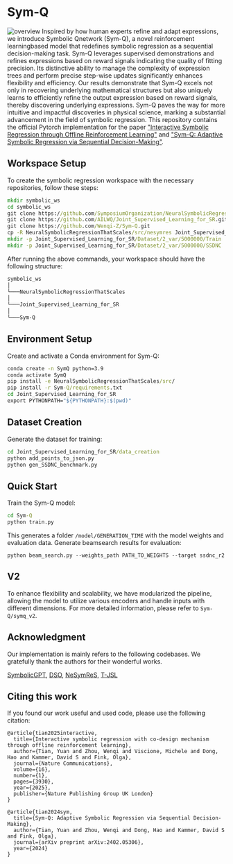 # Sym-Q

![overview](Overview.png)
Inspired by how human experts refine and adapt expressions, we introduce Symbolic Qnetwork (Sym-Q), a novel reinforcement learningbased model that redefines symbolic regression as a sequential decision-making task. Sym-Q leverages supervised demonstrations and refines expressions based on reward signals indicating the quality of fitting precision. Its distinctive ability to manage the complexity of expression trees and perform precise step-wise updates significantly enhances flexibility and efficiency. Our results demonstrate that Sym-Q excels not only in recovering underlying mathematical structures but also uniquely learns to efficiently refine the output expression based on reward signals, thereby discovering underlying expressions. Sym-Q paves the way for more intuitive and impactful discoveries in physical science, marking a substantial advancement in the field of symbolic regression. This repository contains the official Pytorch implementation for the paper ["Interactive Symbolic Regression through Offline Reinforcement Learning"](https://www.nature.com/articles/s41467-025-59288-y.pdf) and ["Sym-Q: Adaptive Symbolic Regression via Sequential Decision-Making"](https://arxiv.org/abs/2402.05306).

## Workspace Setup

To create the symbolic regression workspace with the necessary repositories, follow these steps:

```cmd
mkdir symbolic_ws
cd symbolic_ws
git clone https://github.com/SymposiumOrganization/NeuralSymbolicRegressionThatScales.git
git clone https://github.com/AILWQ/Joint_Supervised_Learning_for_SR.git
git clone https://github.com/Wenqi-Z/Sym-Q.git
cp -R NeuralSymbolicRegressionThatScales/src/nesymres Joint_Supervised_Learning_for_SR/src
mkdir -p Joint_Supervised_Learning_for_SR/Dataset/2_var/5000000/Train
mkdir -p Joint_Supervised_Learning_for_SR/Dataset/2_var/5000000/SSDNC
```

After running the above commands, your workspace should have the following structure:

```Diff
symbolic_ws
│
└───NeuralSymbolicRegressionThatScales
│
└───Joint_Supervised_Learning_for_SR
│ 
└───Sym-Q
```

## Environment Setup

Create and activate a Conda environment for Sym-Q:

```cmd
conda create -n SymQ python=3.9
conda activate SymQ
pip install -e NeuralSymbolicRegressionThatScales/src/
pip install -r Sym-Q/requirements.txt
cd Joint_Supervised_Learning_for_SR
export PYTHONPATH="${PYTHONPATH}:$(pwd)"
```

## Dataset Creation

Generate the dataset for training:

```cmd
cd Joint_Supervised_Learning_for_SR/data_creation
python add_points_to_json.py
python gen_SSDNC_benchmark.py
```

## Quick Start

Train the Sym-Q model:

```cmd
cd Sym-Q
python train.py
```

This generates a folder `/model/GENERATION_TIME` with the model weights and evaluation data. Generate beamsearch results for evaluation:

```
python beam_search.py --weights_path PATH_TO_WEIGHTS --target ssdnc_r2
```

## V2

To enhance flexibility and scalability, we have modularized the pipeline, allowing the model to utilize various encoders and handle inputs with different dimensions. For more detailed information, please refer to `Sym-Q/symq_v2`.

## Acknowledgment

Our implementation is mainly refers to the following codebases. We gratefully thank the authors for their wonderful works.

[SymbolicGPT](https://github.com/mojivalipour/symbolicgpt), [DSO](https://github.com/brendenpetersen/deep-symbolic-optimization), [NeSymReS](https://github.com/SymposiumOrganization/NeuralSymbolicRegressionThatScales), [T-JSL](https://github.com/AILWQ/Joint_Supervised_Learning_for_SR)

## Citing this work

If you found our work useful and used code, please use the following citation:
```
@article{tian2025interactive,
  title={Interactive symbolic regression with co-design mechanism through offline reinforcement learning},
  author={Tian, Yuan and Zhou, Wenqi and Viscione, Michele and Dong, Hao and Kammer, David S and Fink, Olga},
  journal={Nature Communications},
  volume={16},
  number={1},
  pages={3930},
  year={2025},
  publisher={Nature Publishing Group UK London}
}
```

```
@article{tian2024sym,
  title={Sym-Q: Adaptive Symbolic Regression via Sequential Decision-Making},
  author={Tian, Yuan and Zhou, Wenqi and Dong, Hao and Kammer, David S and Fink, Olga},
  journal={arXiv preprint arXiv:2402.05306},
  year={2024}
}
```
